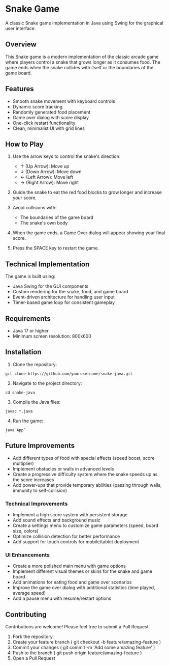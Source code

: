 
# Snake Game
A classic Snake game implementation in Java using Swing for the graphical user interface.

## Overview
This Snake game is a modern implementation of the classic arcade game where players control a snake that grows longer as it consumes food. The game ends when the snake collides with itself or the boundaries of the game board.

## Features
- Smooth snake movement with keyboard controls
- Dynamic score tracking
- Randomly generated food placement
- Game over dialog with score display
- One-click restart functionality
- Clean, minimalist UI with grid lines


## How to Play
1. Use the arrow keys to control the snake's direction:
   - ↑ (Up Arrow): Move up
   - ↓ (Down Arrow): Move down
   - ← (Left Arrow): Move left
   - → (Right Arrow): Move right

2. Guide the snake to eat the red food blocks to grow longer and increase your score.

3. Avoid collisions with:
   
   - The boundaries of the game board
   - The snake's own body

4. When the game ends, a Game Over dialog will appear showing your final score.

5. Press the SPACE key to restart the game.


## Technical Implementation

The game is built using:

- Java Swing for the GUI components
- Custom rendering for the snake, food, and game board
- Event-driven architecture for handling user input
- Timer-based game loop for consistent gameplay


## Requirements
- Java  17 or higher
- Minimum screen resolution: 800x600

## Installation
1. Clone the repository:
```
git clone https://github.com/yourusername/snake-java.git
```

2. Navigate to the project directory:
```
cd snake-java
```

3. Compile the Java files:
```
javac *.java
```
4. Run the game:
```
java App`
```
## Future Improvements

- Add different types of food with special effects (speed boost, score multiplier)
- Implement obstacles or walls in advanced levels
- Create a progressive difficulty system where the snake speeds up as the score increases
- Add power-ups that provide temporary abilities (passing through walls, immunity to self-collision)


### Technical Improvements

- Implement a high score system with persistent storage
- Add sound effects and background music
- Create a settings menu to customize game parameters (speed, board size, colors)
- Optimize collision detection for better performance
- Add support for touch controls for mobile/tablet deployment


### UI Enhancements

- Create a more polished main menu with game options
- Implement different visual themes or skins for the snake and game board
- Add animations for eating food and game over scenarios
- Improve the game over dialog with additional statistics (time played, average speed)
- Add a pause menu with resume/restart options


## Contributing

Contributions are welcome! Please feel free to submit a Pull Request.

1. Fork the repository
2. Create your feature branch ( git checkout -b feature/amazing-feature )
3. Commit your changes ( git commit -m 'Add some amazing feature' )
4. Push to the branch ( git push origin feature/amazing-feature )
5. Open a Pull Request